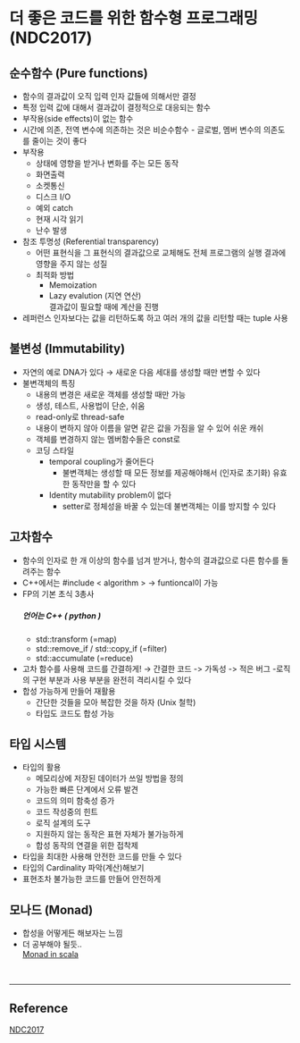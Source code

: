 # 더 좋은 코드를 위한 함수형 프로그래밍 (NDC2017)

## 순수함수 (Pure functions)   
- 함수의 결과값이 오직 입력 인자 값들에 의해서만 결정
- 특정 입력 값에 대해서 결과값이 결정적으로 대응되는 함수
- 부작용(side effects)이 없는 함수
- 시간에 의존, 전역 변수에 의존하는 것은 비순수함수 - 글로벌, 멤버 변수의 의존도를 줄이는 것이 좋다
- 부작용
    - 상태에 영향을 받거나 변화를 주는 모든 동작
    - 화면출력
    - 소켓통신
    - 디스크 I/O
    - 예외 catch
    - 현재 시각 읽기
    - 난수 발생
- 참조 투명성 (Referential transparency)
    - 어떤 표현식을 그 표현식의 결과값으로 교체해도 전체 프로그램의 실행 결과에 영향을 주지 않는 성질
    - 최적화 방법
        - Memoization
        - Lazy evalution (지연 연산)   
        결과값이 필요할 때에 계산을 진행
- 레퍼런스 인자보다는 값을 리턴하도록 하고 여러 개의 값을 리턴할 때는 tuple 사용

## 불변성 (Immutability)
- 자연의 예로 DNA가 있다 → 새로운 다음 세대를 생성할 때만 변할 수 있다
- 불변객체의 특징
    - 내용의 변경은 새로운 객체를 생성할 때만 가능
    - 생성, 테스트, 사용법이 단순, 쉬움
    - read-only로 thread-safe
    - 내용이 변하지 않아 이름을 알면 같은 값을 가짐을 알 수 있어 쉬운 캐쉬
    - 객체를 변경하지 않는 멤버함수들은 const로
    - 코딩 스타일
        - temporal coupling가 줄어든다
            - 불변객체는 생성할 때 모든 정보를 제공해야해서 (인자로 초기화) 유효한 동작만을 할 수 있다
        - Identity mutability problem이 없다
            - setter로 정체성을 바꿀 수 있는데 불변객체는 이를 방지할 수 있다

## 고차함수
- 함수의 인자로 한 개 이상의 함수를 넘겨 받거나, 함수의 결과값으로 다른 함수를 돌려주는 함수
- C++에서는 #include < algorithm > → funtioncal이 가능
- FP의 기본 초식 3총사   
    ##### 언어는 C++ ( python )
    - std::transform (=map)
    - std::remove_if / std::copy_if (=filter)
    - std::accumulate (=reduce) 
- 고차 함수를 사용해 코드를 간결하게! → 간결한 코드 -> 가독성 -> 적은 버그
-로직의 구현 부분과 사용 부분을 완전히 격리시킬 수 있다
- 합성 가능하게 만들어 재활용
    - 간단한 것들을 모아 복잡한 것을 하자 (Unix 철학)
    - 타입도 코드도 합성 가능

## 타입 시스템
- 타입의 활용
    - 메모리상에 저장된 데이터가 쓰일 방법을 정의
    - 가능한 빠른 단계에서 오류 발견
    - 코드의 의미 함축성 증가
    - 코드 작성중의 힌트
    - 로직 설계의 도구
    - 지원하지 않는 동작은 표현 자체가 불가능하게
    - 합성 동작의 연결을 위한 접착제
- 타입을 최대한 사용해 안전한 코드를 만들 수 있다
- 타입의 Cardinality 파악(계산)해보기
- 표현조차 불가능한 코드를 만들어 안전하게

## 모나드 (Monad)
- 합성을 어떻게든 해보자는 느낌
- 더 공부해야 될듯..  
[Monad in scala](https://wingnim.tistory.com/106)

<br/>
<hr/>

## Reference
[NDC2017](http://ndcreplay.nexon.com/NDC2017/sessions/NDC2017_0025.html)  
